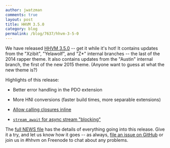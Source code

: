 ```yaml
---
author: jwatzman
comments: true
layout: post
title: HHVM 3.5.0
category: blog
permalink: /blog/7637/hhvm-3-5-0
---
```


We have released [HHVM 3.5.0](https://github.com/facebook/hhvm/wiki/Prebuilt%20Packages%20for%20HHVM) -- get it while it's hot! It contains updates from the "Xzibit", "Yelawolf", and "Z*" internal branches -- the last of the 2014 rapper theme. It also contains updates from the "Austin" internal branch, the first of the new 2015 theme. (Anyone want to guess at what the new theme is?)

<!--truncate-->

Highlights of this release:




  * Better error handling in the PDO extension


  * More HNI conversions (faster build times, more separable extensions)


  * [Allow calling closures inline](https://github.com/facebook/hhvm/commit/7e133a285a82d538e063924d7e789c82e6629e46)


  * [`stream_await` for async stream "blocking"](https://github.com/facebook/hhvm/commit/b2559b65dbc98730ce3e73378ad777df08893017)



The [full NEWS file](https://github.com/facebook/hhvm/blob/HHVM-3.5/NEWS) has the details of everything going into this release. Give it a try, and let us know how it goes -- as always, [file an issue on GitHub](https://github.com/facebook/hhvm/issues) or join us in #hhvm on Freenode to chat about any problems.
